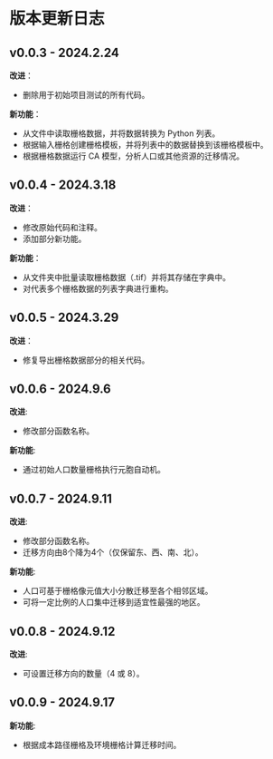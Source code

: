 # 版本更新日志

## v0.0.3 - 2024.2.24

**改进**：

- 删除用于初始项目测试的所有代码。

**新功能**：

- 从文件中读取栅格数据，并将数据转换为 Python 列表。
- 根据输入栅格创建栅格模板，并将列表中的数据替换到该栅格模板中。
- 根据栅格数据运行 CA 模型，分析人口或其他资源的迁移情况。

## v0.0.4 - 2024.3.18

**改进**：

- 修改原始代码和注释。
- 添加部分新功能。

**新功能**：

- 从文件夹中批量读取栅格数据（.tif）并将其存储在字典中。
- 对代表多个栅格数据的列表字典进行重构。

## v0.0.5 - 2024.3.29

**改进**：

- 修复导出栅格数据部分的相关代码。

## v0.0.6 - 2024.9.6

**改进**:

- 修改部分函数名称。

**新功能**:

- 通过初始人口数量栅格执行元胞自动机。

## v0.0.7 - 2024.9.11

**改进**:

- 修改部分函数名称。
- 迁移方向由8个降为4个（仅保留东、西、南、北）。

**新功能**:

- 人口可基于栅格像元值大小分散迁移至各个相邻区域。
- 可将一定比例的人口集中迁移到适宜性最强的地区。

## v0.0.8 - 2024.9.12

**改进**:

- 可设置迁移方向的数量（4 或 8）。

## v0.0.9 - 2024.9.17

**新功能**:

- 根据成本路径栅格及环境栅格计算迁移时间。

